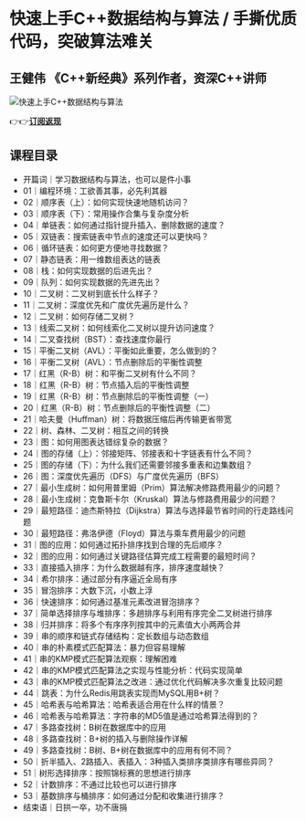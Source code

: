 快速上手C++数据结构与算法 / 手撕优质代码，突破算法难关
==============================

王健伟 **《C++新经典》系列作者，资深C++讲师**
----------------------------

![快速上手C++数据结构与算法](https://www.geekgay.com/storage/geek/geek_5a7a0b089341419f8fdfa2fbbcb4369c.jpg)  
  
👉👉[**订阅返现**](https://time.geekbang.org/column/intro/100524201?code=LLLdxcb6DWWCtVwMRz2fTtetfQWQltGuhVsD6LEOHnk%3D "快速上手C++数据结构与算法")  
  
课程目录
----

  
  
- 开篇词｜学习数据结构与算法，也可以是件小事
- 01｜编程环境：工欲善其事，必先利其器
- 02｜顺序表（上）：如何实现快速地随机访问？
- 03｜顺序表（下）：常用操作合集与复杂度分析
- 04｜单链表：如何通过指针提升插入、删除数据的速度？
- 05｜双链表：搜索链表中节点的速度还可以更快吗？
- 06｜循环链表：如何更方便地寻找数据？
- 07｜静态链表：用一维数组表达的链表
- 08｜栈：如何实现数据的后进先出？
- 09｜队列：如何实现数据的先进先出？
- 10｜二叉树：二叉树到底长什么样子？
- 11｜二叉树：深度优先和广度优先遍历是什么？
- 12｜二叉树：如何存储二叉树？
- 13｜线索二叉树：如何线索化二叉树以提升访问速度？
- 14｜二叉查找树（BST）：查找速度你最行
- 15｜平衡二叉树（AVL）：平衡如此重要，怎么做到的？
- 16｜平衡二叉树（AVL）：节点删除后的平衡性调整
- 17｜红黑（R-B）树：和平衡二叉树有什么不同？
- 18｜红黑（R-B）树：节点插入后的平衡性调整
- 19｜红黑（R-B）树：节点删除后的平衡性调整（一）
- 20｜红黑（R-B）树：节点删除后的平衡性调整（二）
- 21｜哈夫曼（Huffman）树：将数据压缩后再传输更省带宽
- 22｜树、森林、二叉树：相互之间的转换
- 23｜图：如何用图表达错综复杂的数据？
- 24｜图的存储（上）：邻接矩阵、邻接表和十字链表有什么不同？
- 25｜图的存储（下）：为什么我们还需要邻接多重表和边集数组？
- 26｜图：深度优先遍历（DFS）与广度优先遍历（BFS）
- 27｜最小生成树：如何用普里姆（Prim）算法解决修路费用最少的问题？
- 28｜最小生成树：克鲁斯卡尔（Kruskal）算法与修路费用最少的问题？
- 29｜最短路径：迪杰斯特拉（Dijkstra）算法与选择最节省时间的行走路线问题
- 30｜最短路径：弗洛伊德（Floyd）算法与乘车费用最少的问题
- 31｜图的应用：如何通过拓扑排序找到合理的先后顺序？
- 32｜图的应用：如何通过关键路径估算完成工程需要的最短时间？
- 33｜直接插入排序：为什么数据越有序，排序速度越快？
- 34｜希尔排序：通过部分有序逼近全局有序
- 35｜冒泡排序：大数下沉，小数上浮
- 36｜快速排序：如何通过基准元素改进冒泡排序？
- 37｜简单选择排序与堆排序：多趟排序与利用有序完全二叉树进行排序
- 38｜归并排序：将多个有序序列按其中的元素值大小两两合并
- 39｜串的顺序和链式存储结构：定长数组与动态数组
- 40｜串的朴素模式匹配算法：暴力但容易理解
- 41｜串的KMP模式匹配算法观察：理解困难
- 42｜串的KMP模式匹配算法之实现与性能分析：代码实现简单
- 43｜串的KMP模式匹配算法之改进：通过优化代码解决多次重复比较问题
- 44｜跳表：为什么Redis用跳表实现而MySQL用B+树？
- 45｜哈希表与哈希算法：哈希表适合用在什么样的情景？
- 46｜哈希表与哈希算法：字符串的MD5值是通过哈希算法得到的？
- 47｜多路查找树：B树在数据库中的应用
- 48｜多路查找树：B+树的插入与删除操作详解
- 49｜多路查找树：B树、B+树在数据库中的应用有何不同？
- 50｜折半插入、2路插入、表插入：3种插入类排序类排序有哪些异同？
- 51｜树形选择排序：按照锦标赛的思想进行排序
- 52｜计数排序：不通过比较也可以进行排序
- 53｜基数排序与桶排序：如何通过分配和收集进行排序？
- 结束语｜日拱一卒，功不唐捐